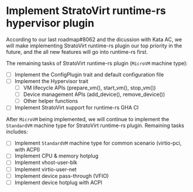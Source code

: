 # Implement StratoVirt runtime-rs hypervisor plugin

According to our last roadmap#8062 and the dicussion with Kata AC, we will make implementing StratoVirt runtime-rs plugin our top priority in the future, and the all new features will go into runtime-rs first.

The remaining tasks of StratoVirt runtime-rs plugin (`MicroVM` machine type):

- [ ] Implement the ConfigPlugin trait and default configuration file
- [ ] Implement the Hypervisor trait
    - [ ] VM lifecycle APIs (prepare_vm(), start_vm(), stop_vm())
    - [ ] Device management APIs (add_device(), remove_device())
    - [ ] Other helper functions
- [ ] Implement StratoVirt support for runtime-rs GHA CI

After `MicroVM` being implemented, we will continue to implement the `StandardVM` machine type for StratoVirt runtime-rs plugin. Remaining tasks includes: 

- [ ] Implement `StandardVM` machine type for common scenario (virtio-pci, with ACPI)
- [ ] Implement CPU & memory hotplug
- [ ] Implement vhost-user-blk
- [ ] Implement virtio-user-net
- [ ] Implement device pass-through (VFIO)
- [ ] Implement device hotplug with ACPI